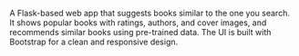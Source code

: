 A Flask-based web app that suggests books similar to the one you search. It shows popular books with ratings, authors, and cover images, and recommends similar books using pre-trained data. The UI is built with Bootstrap for a clean and responsive design.
